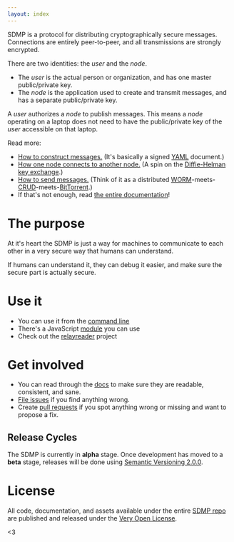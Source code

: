 ```yaml
---
layout: index
---
```



SDMP is a protocol for distributing cryptographically secure messages. Connections are entirely
peer-to-peer, and all transmissions are strongly encrypted.

There are two identities: the *user* and the *node*.

* The *user* is the actual person or organization, and has one master public/private key.
* The *node* is the application used to create and transmit messages, and has a separate public/private key.

A *user* authorizes a *node* to publish messages. This means a *node* operating on a laptop does
not need to have the public/private key of the *user* accessible on that laptop.

Read more:

* [How to construct messages.](./docs/message) (It's basically a signed [YAML](yaml) document.)
* [How one node connects to another node.](./docs/connect) (A spin on the [Diffie-Helman key exchange](diffiehelman).)
* [How to send messages.](./docs/sync) (Think of it as a distributed [WORM](worm)-meets-[CRUD](crud)-meets-[BitTorrent](bittorrent).)
* If that's not enough, read [the entire documentation](./docs)!

# The purpose

At it's heart the SDMP is just a way for machines to communicate to each other in
a very secure way that humans can understand.

If humans can understand it, they can debug it easier, and make sure the secure
part is actually secure.

# Use it

* You can use it from the [command line](sdmpcli)
* There's a JavaScript [module](sdmpnpm) you can use
* Check out the [relayreader](relayreader) project

# Get involved

* You can read through the [docs](./docs) to make sure they are readable, consistent, and sane.
* [File issues](sdmpissues) if you find anything wrong.
* Create [pull requests](sdmppullrequest) if you spot anything wrong or missing and want to propose a fix.

## Release Cycles

The SDMP is currently in **alpha** stage. Once development has moved to a **beta** stage, releases
will be done using [Semantic Versioning 2.0.0](http://semver.org/).

# License

All code, documentation, and assets available under the entire [SDMP repo](sdmprepo)
are published and released under the [Very Open License](vol).

<3

[sdmpcli]: https://github.com/sdmp/sdmp-cli
[sdmpnpm]: https://github.com/sdmp/sdmp-npm

[relayreader]: http://relayreader.com
[sdmpissues]: https://github.com/sdmp/sdmp.github.io/issues
[sdmppullrequest]: https://github.com/sdmp/sdmp.github.io/pulls
[sdmprepo]: https://github.com/sdmp
[vol]: http://veryopenlicense.com/
[yaml]: https://en.wikipedia.org/wiki/YAML
[pgp]: https://en.wikipedia.org/wiki/Pretty_Good_Privacy
[diffiehelman]: https://en.wikipedia.org/wiki/Diffie%E2%80%93Hellman_key_exchange
[worm]: https://en.wikipedia.org/wiki/Write_once_read_many
[crud]: https://en.wikipedia.org/wiki/Create,_read,_update_and_delete
[bittorrent]: https://en.wikipedia.org/wiki/BitTorrent
